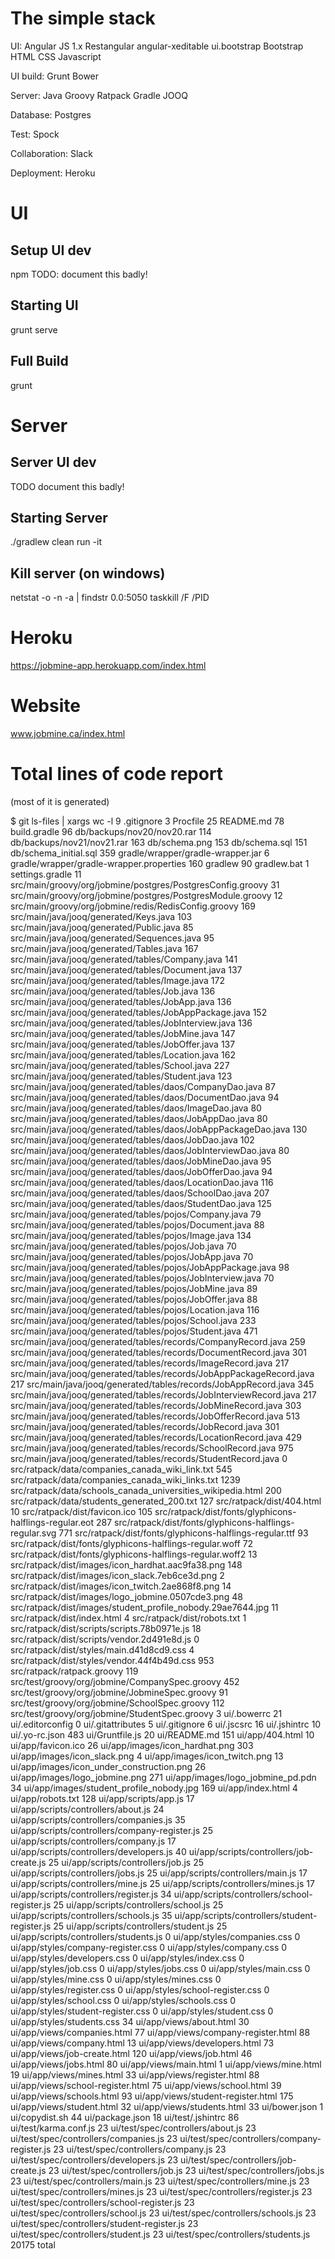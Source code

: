 # The simple stack #

UI: 
Angular JS 1.x
Restangular
angular-xeditable
ui.bootstrap
Bootstrap
HTML
CSS
Javascript

UI build:
Grunt
Bower

Server:
Java
Groovy
Ratpack
Gradle
JOOQ

Database:
Postgres

Test:
Spock

Collaboration:
Slack

Deployment:
Heroku

# UI #

## Setup UI dev ##
npm
TODO: document this badly!

## Starting UI ##
grunt serve

## Full Build ##
grunt

# Server #

## Server UI dev ##

TODO document this badly!

## Starting Server ##
./gradlew clean run -it

## Kill server (on windows) ##
netstat -o -n -a | findstr 0.0:5050
taskkill /F /PID <pid>

# Heroku #

https://jobmine-app.herokuapp.com/index.html

# Website #

www.jobmine.ca/index.html

# Total lines of code report #

(most of it is generated)

$ git ls-files | xargs wc -l
      9 .gitignore
      3 Procfile
     25 README.md
     78 build.gradle
     96 db/backups/nov20/nov20.rar
    114 db/backups/nov21/nov21.rar
    163 db/schema.png
    153 db/schema.sql
    151 db/schema_initial.sql
    359 gradle/wrapper/gradle-wrapper.jar
      6 gradle/wrapper/gradle-wrapper.properties
    160 gradlew
     90 gradlew.bat
      1 settings.gradle
     11 src/main/groovy/org/jobmine/postgres/PostgresConfig.groovy
     31 src/main/groovy/org/jobmine/postgres/PostgresModule.groovy
     12 src/main/groovy/org/jobmine/redis/RedisConfig.groovy
    169 src/main/java/jooq/generated/Keys.java
    103 src/main/java/jooq/generated/Public.java
     85 src/main/java/jooq/generated/Sequences.java
     95 src/main/java/jooq/generated/Tables.java
    167 src/main/java/jooq/generated/tables/Company.java
    141 src/main/java/jooq/generated/tables/Document.java
    137 src/main/java/jooq/generated/tables/Image.java
    172 src/main/java/jooq/generated/tables/Job.java
    136 src/main/java/jooq/generated/tables/JobApp.java
    136 src/main/java/jooq/generated/tables/JobAppPackage.java
    152 src/main/java/jooq/generated/tables/JobInterview.java
    136 src/main/java/jooq/generated/tables/JobMine.java
    147 src/main/java/jooq/generated/tables/JobOffer.java
    137 src/main/java/jooq/generated/tables/Location.java
    162 src/main/java/jooq/generated/tables/School.java
    227 src/main/java/jooq/generated/tables/Student.java
    123 src/main/java/jooq/generated/tables/daos/CompanyDao.java
     87 src/main/java/jooq/generated/tables/daos/DocumentDao.java
     94 src/main/java/jooq/generated/tables/daos/ImageDao.java
     80 src/main/java/jooq/generated/tables/daos/JobAppDao.java
     80 src/main/java/jooq/generated/tables/daos/JobAppPackageDao.java
    130 src/main/java/jooq/generated/tables/daos/JobDao.java
    102 src/main/java/jooq/generated/tables/daos/JobInterviewDao.java
     80 src/main/java/jooq/generated/tables/daos/JobMineDao.java
     95 src/main/java/jooq/generated/tables/daos/JobOfferDao.java
     94 src/main/java/jooq/generated/tables/daos/LocationDao.java
    116 src/main/java/jooq/generated/tables/daos/SchoolDao.java
    207 src/main/java/jooq/generated/tables/daos/StudentDao.java
    125 src/main/java/jooq/generated/tables/pojos/Company.java
     79 src/main/java/jooq/generated/tables/pojos/Document.java
     88 src/main/java/jooq/generated/tables/pojos/Image.java
    134 src/main/java/jooq/generated/tables/pojos/Job.java
     70 src/main/java/jooq/generated/tables/pojos/JobApp.java
     70 src/main/java/jooq/generated/tables/pojos/JobAppPackage.java
     98 src/main/java/jooq/generated/tables/pojos/JobInterview.java
     70 src/main/java/jooq/generated/tables/pojos/JobMine.java
     89 src/main/java/jooq/generated/tables/pojos/JobOffer.java
     88 src/main/java/jooq/generated/tables/pojos/Location.java
    116 src/main/java/jooq/generated/tables/pojos/School.java
    233 src/main/java/jooq/generated/tables/pojos/Student.java
    471 src/main/java/jooq/generated/tables/records/CompanyRecord.java
    259 src/main/java/jooq/generated/tables/records/DocumentRecord.java
    301 src/main/java/jooq/generated/tables/records/ImageRecord.java
    217 src/main/java/jooq/generated/tables/records/JobAppPackageRecord.java
    217 src/main/java/jooq/generated/tables/records/JobAppRecord.java
    345 src/main/java/jooq/generated/tables/records/JobInterviewRecord.java
    217 src/main/java/jooq/generated/tables/records/JobMineRecord.java
    303 src/main/java/jooq/generated/tables/records/JobOfferRecord.java
    513 src/main/java/jooq/generated/tables/records/JobRecord.java
    301 src/main/java/jooq/generated/tables/records/LocationRecord.java
    429 src/main/java/jooq/generated/tables/records/SchoolRecord.java
    975 src/main/java/jooq/generated/tables/records/StudentRecord.java
      0 src/ratpack/data/companies_canada_wiki_link.txt
    545 src/ratpack/data/companies_canada_wiki_links.txt
   1239 src/ratpack/data/schools_canada_universities_wikipedia.html
    200 src/ratpack/data/students_generated_200.txt
    127 src/ratpack/dist/404.html
     10 src/ratpack/dist/favicon.ico
    105 src/ratpack/dist/fonts/glyphicons-halflings-regular.eot
    287 src/ratpack/dist/fonts/glyphicons-halflings-regular.svg
    771 src/ratpack/dist/fonts/glyphicons-halflings-regular.ttf
     93 src/ratpack/dist/fonts/glyphicons-halflings-regular.woff
     72 src/ratpack/dist/fonts/glyphicons-halflings-regular.woff2
     13 src/ratpack/dist/images/icon_hardhat.aac9fa38.png
    148 src/ratpack/dist/images/icon_slack.7eb6ce3d.png
      2 src/ratpack/dist/images/icon_twitch.2ae868f8.png
     14 src/ratpack/dist/images/logo_jobmine.0507cde3.png
     48 src/ratpack/dist/images/student_profile_nobody.29ae7644.jpg
     11 src/ratpack/dist/index.html
      4 src/ratpack/dist/robots.txt
      1 src/ratpack/dist/scripts/scripts.78b0971e.js
     18 src/ratpack/dist/scripts/vendor.2d491e8d.js
      0 src/ratpack/dist/styles/main.d41d8cd9.css
      4 src/ratpack/dist/styles/vendor.44f4b49d.css
    953 src/ratpack/ratpack.groovy
    119 src/test/groovy/org/jobmine/CompanySpec.groovy
    452 src/test/groovy/org/jobmine/JobmineSpec.groovy
     91 src/test/groovy/org/jobmine/SchoolSpec.groovy
    112 src/test/groovy/org/jobmine/StudentSpec.groovy
      3 ui/.bowerrc
     21 ui/.editorconfig
      0 ui/.gitattributes
      5 ui/.gitignore
      6 ui/.jscsrc
     16 ui/.jshintrc
     10 ui/.yo-rc.json
    483 ui/Gruntfile.js
     20 ui/README.md
    151 ui/app/404.html
     10 ui/app/favicon.ico
     26 ui/app/images/icon_hardhat.png
    303 ui/app/images/icon_slack.png
      4 ui/app/images/icon_twitch.png
     13 ui/app/images/icon_under_construction.png
     26 ui/app/images/logo_jobmine.png
    271 ui/app/images/logo_jobmine_pd.pdn
     34 ui/app/images/student_profile_nobody.jpg
    169 ui/app/index.html
      4 ui/app/robots.txt
    128 ui/app/scripts/app.js
     17 ui/app/scripts/controllers/about.js
     24 ui/app/scripts/controllers/companies.js
     35 ui/app/scripts/controllers/company-register.js
     25 ui/app/scripts/controllers/company.js
     17 ui/app/scripts/controllers/developers.js
     40 ui/app/scripts/controllers/job-create.js
     25 ui/app/scripts/controllers/job.js
     25 ui/app/scripts/controllers/jobs.js
     25 ui/app/scripts/controllers/main.js
     17 ui/app/scripts/controllers/mine.js
     25 ui/app/scripts/controllers/mines.js
     17 ui/app/scripts/controllers/register.js
     34 ui/app/scripts/controllers/school-register.js
     25 ui/app/scripts/controllers/school.js
     25 ui/app/scripts/controllers/schools.js
     35 ui/app/scripts/controllers/student-register.js
     25 ui/app/scripts/controllers/student.js
     25 ui/app/scripts/controllers/students.js
      0 ui/app/styles/companies.css
      0 ui/app/styles/company-register.css
      0 ui/app/styles/company.css
      0 ui/app/styles/developers.css
      0 ui/app/styles/index.css
      0 ui/app/styles/job.css
      0 ui/app/styles/jobs.css
      0 ui/app/styles/main.css
      0 ui/app/styles/mine.css
      0 ui/app/styles/mines.css
      0 ui/app/styles/register.css
      0 ui/app/styles/school-register.css
      0 ui/app/styles/school.css
      0 ui/app/styles/schools.css
      0 ui/app/styles/student-register.css
      0 ui/app/styles/student.css
      0 ui/app/styles/students.css
     34 ui/app/views/about.html
     30 ui/app/views/companies.html
     77 ui/app/views/company-register.html
     88 ui/app/views/company.html
     13 ui/app/views/developers.html
     73 ui/app/views/job-create.html
    120 ui/app/views/job.html
     46 ui/app/views/jobs.html
     80 ui/app/views/main.html
      1 ui/app/views/mine.html
     19 ui/app/views/mines.html
     33 ui/app/views/register.html
     88 ui/app/views/school-register.html
     75 ui/app/views/school.html
     39 ui/app/views/schools.html
     93 ui/app/views/student-register.html
    175 ui/app/views/student.html
     32 ui/app/views/students.html
     33 ui/bower.json
      1 ui/copydist.sh
     44 ui/package.json
     18 ui/test/.jshintrc
     86 ui/test/karma.conf.js
     23 ui/test/spec/controllers/about.js
     23 ui/test/spec/controllers/companies.js
     23 ui/test/spec/controllers/company-register.js
     23 ui/test/spec/controllers/company.js
     23 ui/test/spec/controllers/developers.js
     23 ui/test/spec/controllers/job-create.js
     23 ui/test/spec/controllers/job.js
     23 ui/test/spec/controllers/jobs.js
     23 ui/test/spec/controllers/main.js
     23 ui/test/spec/controllers/mine.js
     23 ui/test/spec/controllers/mines.js
     23 ui/test/spec/controllers/register.js
     23 ui/test/spec/controllers/school-register.js
     23 ui/test/spec/controllers/school.js
     23 ui/test/spec/controllers/schools.js
     23 ui/test/spec/controllers/student-register.js
     23 ui/test/spec/controllers/student.js
     23 ui/test/spec/controllers/students.js
  20175 total